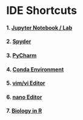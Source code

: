 # IDE Shortcuts

#### 1. [ Jupyter Notebook / Lab ](https://github.com/mrzResearchArena/IDE-Shortcuts/blob/master/JupyterNotebook.md) 
#### 2. [ Spyder ](https://github.com/mrzResearchArena/IDE-Shortcuts/blob/master/Spyder.md)
#### 3. [ PyCharm ](https://github.com/mrzResearchArena/IDE-Shortcuts/blob/master/PyCharm.md)
#### 4. [ Conda Environment ](https://github.com/mrzResearchArena/IDE-Shortcuts/blob/master/conda.md)
#### 5. [ vim/vi Editor ](https://github.com/mrzResearchArena/IDE-Shortcuts/blob/master/vim.md)
#### 6. [ nano Editor ](https://github.com/mrzResearchArena/IDE-Shortcuts/blob/master/nano.md)
#### 7. [ Biology in R ](https://github.com/mrzResearchArena/IDE-Shortcuts/blob/master/R.md)
